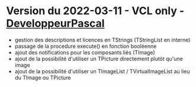 # Version du 2022-03-11 - VCL only - [DeveloppeurPascal](https://github.com/DeveloppeurPascal)

* gestion des descriptions et licences en TStrings (TStringList en interne)
* passage de la procedure execute() en fonction booléenne
* ajout des notifications pour les composants liés (TImage)
* ajout de la possibilité d'utiliser un TPicture directement plutôt qu'une image
* ajout de la possibilité d'utiliser un TImageList / TVirtualImageList au lieu du TImage ou TPicture

